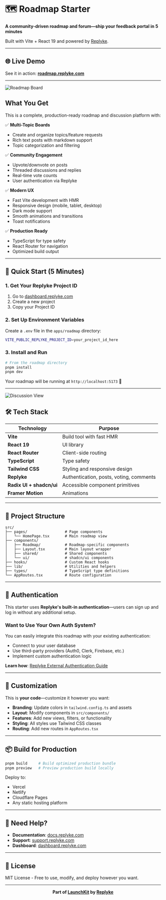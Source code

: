 # 🗺️ Roadmap Starter

**A community-driven roadmap and forum—ship your feedback portal in 5 minutes**

Built with Vite + React 19 and powered by [Replyke](https://replyke.com).

---

## 🌐 Live Demo

See it in action: **[roadmap.replyke.com](https://roadmap.replyke.com)**

---

![Roadmap Board](./screenshots/homepage.png)

## What You Get

This is a complete, production-ready roadmap and discussion platform with:

✅ **Multi-Topic Boards**
- Create and organize topics/feature requests
- Rich text posts with markdown support
- Topic categorization and filtering

✅ **Community Engagement**
- Upvote/downvote on posts
- Threaded discussions and replies
- Real-time vote counts
- User authentication via Replyke

✅ **Modern UX**
- Fast Vite development with HMR
- Responsive design (mobile, tablet, desktop)
- Dark mode support
- Smooth animations and transitions
- Toast notifications

✅ **Production Ready**
- TypeScript for type safety
- React Router for navigation
- Optimized build output

---

## 🚀 Quick Start (5 Minutes)

### 1. Get Your Replyke Project ID

1. Go to [dashboard.replyke.com](https://dashboard.replyke.com)
2. Create a new project
3. Copy your Project ID

### 2. Set Up Environment Variables

Create a `.env` file in the `apps/roadmap` directory:

```bash
VITE_PUBLIC_REPLYKE_PROJECT_ID=your_project_id_here
```

### 3. Install and Run

```bash
# From the roadmap directory
pnpm install
pnpm dev
```

Your roadmap will be running at `http://localhost:5173` 🎉

---

![Discussion View](./screenshots/discussion.png)

## 🛠️ Tech Stack

| Technology | Purpose |
|------------|---------|
| **Vite** | Build tool with fast HMR |
| **React 19** | UI library |
| **React Router** | Client-side routing |
| **TypeScript** | Type safety |
| **Tailwind CSS** | Styling and responsive design |
| **Replyke** | Authentication, posts, voting, comments |
| **Radix UI + shadcn/ui** | Accessible component primitives |
| **Framer Motion** | Animations |

---

## 📁 Project Structure

```
src/
├── pages/                 # Page components
│   └── HomePage.tsx       # Main roadmap view
├── components/
│   ├── Roadmap/           # Roadmap-specific components
│   ├── Layout.tsx         # Main layout wrapper
│   ├── shared/            # Shared components
│   └── ui/                # shadcn/ui components
├── hooks/                 # Custom React hooks
├── lib/                   # Utilities and helpers
├── types/                 # TypeScript type definitions
└── AppRoutes.tsx          # Route configuration
```

---

## 🔐 Authentication

This starter uses **Replyke's built-in authentication**—users can sign up and log in without any additional setup.

### Want to Use Your Own Auth System?

You can easily integrate this roadmap with your existing authentication:
- Connect to your user database
- Use third-party providers (Auth0, Clerk, Firebase, etc.)
- Implement custom authentication logic

**Learn how**: [Replyke External Authentication Guide](https://docs.replyke.com/authentication/external-users)

---

## 🎨 Customization

This is **your code**—customize it however you want:

- **Branding**: Update colors in `tailwind.config.ts` and assets
- **Layout**: Modify components in `src/components/`
- **Features**: Add new views, filters, or functionality
- **Styling**: All styles use Tailwind CSS classes
- **Routing**: Add new routes in `AppRoutes.tsx`

---

## 📦 Build for Production

```bash
pnpm build     # Build optimized production bundle
pnpm preview   # Preview production build locally
```

Deploy to:
- Vercel
- Netlify
- Cloudflare Pages
- Any static hosting platform

---

## 🤝 Need Help?

- **Documentation**: [docs.replyke.com](https://docs.replyke.com)
- **Support**: [support.replyke.com](https://support.replyke.com)
- **Dashboard**: [dashboard.replyke.com](https://dashboard.replyke.com)

---

## 📄 License

MIT License - Free to use, modify, and deploy however you want.

---

<div align="center">

**Part of [LaunchKit](../../README.md) by [Replyke](https://replyke.com)**

</div>
